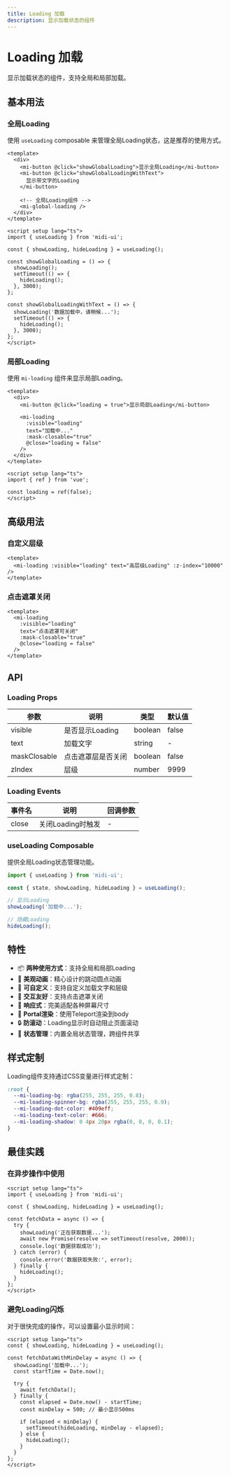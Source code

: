 ```yaml
---
title: Loading 加载
description: 显示加载状态的组件
---
```


# Loading 加载

显示加载状态的组件，支持全局和局部加载。

## 基本用法

### 全局Loading

使用 `useLoading` composable 来管理全局Loading状态，这是推荐的使用方式。

```vue
<template>
  <div>
    <mi-button @click="showGlobalLoading">显示全局Loading</mi-button>
    <mi-button @click="showGlobalLoadingWithText">
      显示带文字的Loading
    </mi-button>

    <!-- 全局Loading组件 -->
    <mi-global-loading />
  </div>
</template>

<script setup lang="ts">
import { useLoading } from 'midi-ui';

const { showLoading, hideLoading } = useLoading();

const showGlobalLoading = () => {
  showLoading();
  setTimeout(() => {
    hideLoading();
  }, 3000);
};

const showGlobalLoadingWithText = () => {
  showLoading('数据加载中，请稍候...');
  setTimeout(() => {
    hideLoading();
  }, 3000);
};
</script>
```

### 局部Loading

使用 `mi-loading` 组件来显示局部Loading。

```vue
<template>
  <div>
    <mi-button @click="loading = true">显示局部Loading</mi-button>

    <mi-loading
      :visible="loading"
      text="加载中..."
      :mask-closable="true"
      @close="loading = false"
    />
  </div>
</template>

<script setup lang="ts">
import { ref } from 'vue';

const loading = ref(false);
</script>
```

## 高级用法

### 自定义层级

```vue
<template>
  <mi-loading :visible="loading" text="高层级Loading" :z-index="10000" />
</template>
```

### 点击遮罩关闭

```vue
<template>
  <mi-loading
    :visible="loading"
    text="点击遮罩可关闭"
    :mask-closable="true"
    @close="loading = false"
  />
</template>
```

## API

### Loading Props

| 参数         | 说明               | 类型    | 默认值 |
| ------------ | ------------------ | ------- | ------ |
| visible      | 是否显示Loading    | boolean | false  |
| text         | 加载文字           | string  | -      |
| maskClosable | 点击遮罩层是否关闭 | boolean | false  |
| zIndex       | 层级               | number  | 9999   |

### Loading Events

| 事件名 | 说明              | 回调参数 |
| ------ | ----------------- | -------- |
| close  | 关闭Loading时触发 | -        |

### useLoading Composable

提供全局Loading状态管理功能。

```ts
import { useLoading } from 'midi-ui';

const { state, showLoading, hideLoading } = useLoading();

// 显示Loading
showLoading('加载中...');

// 隐藏Loading
hideLoading();
```

## 特性

- 📦 **两种使用方式**：支持全局和局部Loading
- 🎨 **美观动画**：精心设计的跳动圆点动画
- 🔧 **可自定义**：支持自定义加载文字和层级
- 🎯 **交互友好**：支持点击遮罩关闭
- 🌈 **响应式**：完美适配各种屏幕尺寸
- 🎪 **Portal渲染**：使用Teleport渲染到body
- 🔒 **防滚动**：Loading显示时自动阻止页面滚动
- 🚀 **状态管理**：内置全局状态管理，跨组件共享

## 样式定制

Loading组件支持通过CSS变量进行样式定制：

```css
:root {
  --mi-loading-bg: rgba(255, 255, 255, 0.8);
  --mi-loading-spinner-bg: rgba(255, 255, 255, 0.9);
  --mi-loading-dot-color: #409eff;
  --mi-loading-text-color: #666;
  --mi-loading-shadow: 0 4px 20px rgba(0, 0, 0, 0.1);
}
```

## 最佳实践

### 在异步操作中使用

```vue
<script setup lang="ts">
import { useLoading } from 'midi-ui';

const { showLoading, hideLoading } = useLoading();

const fetchData = async () => {
  try {
    showLoading('正在获取数据...');
    await new Promise(resolve => setTimeout(resolve, 2000));
    console.log('数据获取成功');
  } catch (error) {
    console.error('数据获取失败:', error);
  } finally {
    hideLoading();
  }
};
</script>
```

### 避免Loading闪烁

对于很快完成的操作，可以设置最小显示时间：

```vue
<script setup lang="ts">
const { showLoading, hideLoading } = useLoading();

const fetchDataWithMinDelay = async () => {
  showLoading('加载中...');
  const startTime = Date.now();

  try {
    await fetchData();
  } finally {
    const elapsed = Date.now() - startTime;
    const minDelay = 500; // 最小显示500ms

    if (elapsed < minDelay) {
      setTimeout(hideLoading, minDelay - elapsed);
    } else {
      hideLoading();
    }
  }
};
</script>
```

